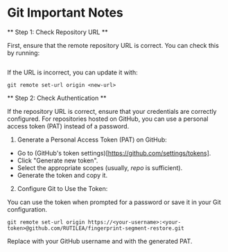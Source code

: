 # Git Important Notes

** Step 1: Check Repository URL **

First, ensure that the remote repository URL is correct. You can check this by running:

``` git remote -v
```

If the URL is incorrect, you can update it with:

```
git remote set-url origin <new-url>
```

** Step 2: Check Authentication **

If the repository URL is correct, ensure that your credentials are correctly configured. For repositories hosted on GitHub, you can use a personal access token (PAT) instead of a password.

1. Generate a Personal Access Token (PAT) on GitHub:

- Go to (GitHub's token settings)[https://github.com/settings/tokens].
- Click "Generate new token".
- Select the appropriate scopes (usually, *repo* is sufficient).
- Generate the token and copy it.

2. Configure Git to Use the Token:

You can use the token when prompted for a password or save it in your Git configuration.

```
git remote set-url origin https://<your-username>:<your-token>@github.com/RUTILEA/fingerprint-segment-restore.git
```

Replace <your-username> with your GitHub username and <your-token> with the generated PAT.

